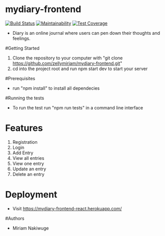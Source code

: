 # mydiary-frontend
[![Build Status](https://travis-ci.org/zellymiriam/mydiary-frontend.svg?branch=develop)](https://travis-ci.org/zellymiriam/mydiary-frontend)
[![Maintainability](https://api.codeclimate.com/v1/badges/755b1d0bd07d5efb6855/maintainability)](https://codeclimate.com/github/zellymiriam/mydiary-frontend/maintainability)
[![Test Coverage](https://api.codeclimate.com/v1/badges/755b1d0bd07d5efb6855/test_coverage)](https://codeclimate.com/github/zellymiriam/mydiary-frontend/test_coverage)


- Diary is an online journal where users can pen down their thoughts and feelings.

#Getting Started

1. Clone the repository to your computer with 
"git clone  https://github.com/zellymiriam/mydiary-frontend.git"
2. cd into the project root and run npm start dev to start your server

#Prerequisites

- run  "npm install" to install all dependecies

#Running the tests

- To run the test run "npm run tests" in a command line interface

# Features

1. Registration
2. Login
3. Add Entry
4. View all entries
5. View one entry
6. Update an entry
7. Delete an entry

# Deployment

- Visit https://mydiary-frontend-react.herokuapp.com/

#Authors

- Miriam Nakiwuge